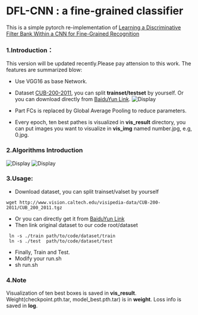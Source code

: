 # DFL-CNN : a fine-grained classifier
This is a simple pytorch re-implementation of [Learning a Discriminative Filter Bank Within a CNN for Fine-Grained Recognition](https://arxiv.org/pdf/1611.09932.pdf)

### 1.Introduction： 
This version will be updated recently.Please pay attension to this work.
The features are summarized blow:
+ Use VGG16 as base Network.
+ Dataset [CUB-200-2011](http://www.vision.caltech.edu/visipedia/CUB-200-2011.html), you can split **trainset/testset** by yourself.
  Or you can download directly from [BaiduYun Link](https://pan.baidu.com/s/1JQxa3DYDrM329skC73kbzQ).
![Display](https://www.researchgate.net/profile/Xiangteng_He/publication/320032994/figure/fig1/AS:542681248288768@1506396700557/Examples-of-CUB-200-2011-dataset-1-First-row-shows-large-variance-in-the-same.png)
  
+ Part FCs is replaced by Global Average Pooling to reduce parameters.
+ Every epoch, ten best pathes is visualized in **vis_result** directory, you can put images you want to visualize in **vis_img** named number.jpg, e.g, 0.jpg.

### 2.Algorithms Introduction
![Display](https://github.com/songdejia/DFL-CNN/blob/master/screenshot/introduction2.png)
![Display](https://github.com/songdejia/DFL-CNN/blob/master/screenshot/introduction1.jpg)

### 3.Usage:
+ Download dataset, you can split trainset/valset by yourself
```
wget http://www.vision.caltech.edu/visipedia-data/CUB-200-2011/CUB_200_2011.tgz
```
+ Or you can directly get it from [BaiduYun Link](https://pan.baidu.com/s/1JQxa3DYDrM329skC73kbzQ)
+ Then link original dataset to our code root/dataset
``` 
 ln -s ./train path/to/code/dataset/train 
 ln -s ./test  path/to/code/dataset/test
```
+ Finally, Train and Test.
+ Modify your run.sh 
+ sh run.sh

### 4.Note
Visualization of ten best boxes is saved in **vis_result**.
Weight(checkpoint.pth.tar, model_best.pth.tar) is in **weight**.
Loss info is saved in **log**.

